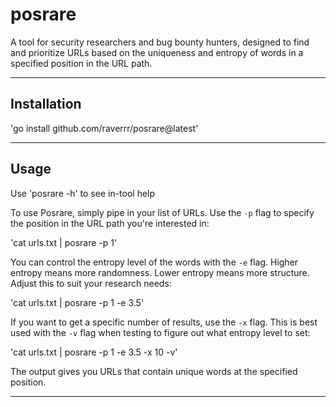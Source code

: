 # posrare
A tool for security researchers and bug bounty hunters, designed to find and prioritize URLs based on the uniqueness and entropy of words in a specified position in the URL path.

---

## Installation
'go install github.com/raverrr/posrare@latest' 

---

## Usage
Use 'posrare -h' to see in-tool help

To use Posrare, simply pipe in your list of URLs. Use the `-p` flag to specify the position in the URL path you're interested in:

'cat urls.txt | posrare -p 1' 

You can control the entropy level of the words with the `-e` flag. Higher entropy means more randomness. Lower entropy means more structure. Adjust this to suit your research needs:

'cat urls.txt | posrare -p 1 -e 3.5' 


If you want to get a specific number of results, use the `-x` flag. This is best used with the `-v` flag when testing to figure out what entropy level to set:

'cat urls.txt | posrare -p 1 -e 3.5 -x 10 -v' 


The output gives you URLs that contain unique words at the specified position. 

---

